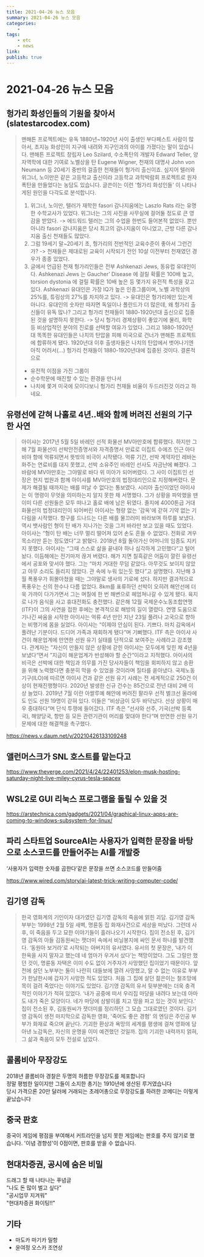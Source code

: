 ```yaml
---
title: 2021-04-26 뉴스 모음
summary: 2021-04-26 뉴스 모음
categories:
    - 
tags:
    - etc
    - news
link: 
publish: true
---
```


# 2021-04-26 뉴스 모음

## 헝가리 화성인들의 기원을 찾아서 (slatestarcodex.com)

> 맨해튼 프로젝트에는 유독 1880년~1920년 사이 출생인 부다페스트 사람이 많아서, 초지능 화성인이 지구에 내려와 지구인과의 아이를 가졌다는 말이 있습니다.
> 맨해튼 프로젝트 창립자 Leo Szilard, 수소폭탄의 개발자 Edward Teller, 양자역학에 대한 기여로 노벨상을 탄 Eugene Wigner, 천재의 대명사 John von Neumann 등 20세기 중반의 걸출한 천재들이 헝가리 출신이죠.
> 심지어 텔러와 위그너, 노이만은 같은 고등학교 출신이라 고등학교 과학박람회 프로젝트로 원자폭탄을 만들었다는 농담도 있습니다.
> 글쓴이는 이런 '헝가리 화성인들' 이 나타나게된 원인을 다각도로 분석합니다.
> 1. 위그너, 노이만, 텔러가 재학한 fasori 감나지움에는 Laszlo Rats 라는 유명한 수학교사가 있었다. 위그너는 그의 사진을 사무실에 걸어둘 정도로 큰 영감을 받았다.
>    -> 에드워드 텔러는 그의 수업을 한번도 들어본적 없었다. 뿐만 아니라 fasori 감나지움은 당시 최고의 감나지움이 아니었고, 근방 다른 감나지움 출신 천재들도 많았다.
> 2. 그럼 19세기 말~20세기 초, 헝가리의 전반적인 교육수준이 좋아서 그런건가?
>    -> 천재들은 제대로된 교육이 시작되기 전인 10살 이전부터 천재였던 경우가 종종 있었다.
> 3. 글에서 언급된 천재 헝가리인들은 전부 Ashkenazi Jews, 동유럽 유대인이다. Ashkenazi Jews 는 Gaucher’ Disease 에 걸릴 확률은 100배 높고, torsion dystonia 에 걸릴 확률은 10배 높은 등 몇가지 유전적 특성을 갖고 있다. Ashkenazi 유대인은 가장 IQ가 높은 인종그룹이며, 노벨 과학상의 25%를, 튜링상의 27%를 차지하고 있다.
>    -> 유대인은 헝가리에만 있는게 아니다. 유대인의 숫자만 따지면 독일이나 폴란드가 더 많은데, 왜 헝가리 출신들이 유독 많나? 그리고 헝가리 천재들이 1880-1920년대 출신으로 집중된 것을 설명하지 못한다.
>    -> 당시 헝가리 경제상황이 좋았기에 물리, 화학 등 비상업적인 분야의 진로를 선택할 여유가 있었다.
> 그리고 1880-1920년대 똑똑한 유대인들은 나치의 탄압을 피해 미국으로 건너가 맨해튼 프로젝트에 합류하게 됐다.
> 1920년대 이후 출생자들은 나치의 탄압에서 벗어나기엔 아직 어려서(...) 헝가리 천재들이 1880-1920년대에 집중된 것이다.
> 결론적으로 
> * 유전적 이점을 가진 그룹이 
> * 순수학문에 매진할 수 있는 환경을 만나서
> * 나치에 쫓겨 미국에 모이다보니 헝가리 천재들 비율이 두드러진것
> 이라고 하네요.

## 유령선에 갇혀 나홀로 4년..배와 함께 버려진 선원의 기구한 사연

> 아이샤는 2017년 5월 5일 바레인 선적 화물선 MV아만호에 합류했다. 하지만 그해 7월 화물선이 선박안전증명서와 자격증명서 만료로 이집트 수에즈 인근 아다비야 항에 억류되면서 뜻밖의 비극이 시작됐다.
> 억류 기간, 선박 계약자인 레바논 화주는 연료비를 대지 못했고, 선박 소유주인 바레인 선사도 자금난에 빠졌다. 그 바람에 MV아만호는 그야말로 바다 위 미아가 되어버렸다. 그 사이 이집트인 선장은 현지 법원과 함께 아이샤를 MV아만호의 법정대리인으로 지정해버렸다. 문제가 해결될 때까지는 배를 떠날 수 없다는 통보였다.
> 시리아 출신이었던 아이샤는 이 명령이 무엇을 의미하는지 알지 못한 채 서명했다. 그가 상황을 파악했을 땐 이미 다른 선원들은 모두 떠나고 홀로 배에 남은 뒤였다. 졸지에 4000톤급 거대 화물선의 법정대리인이 되어버린 아이샤는 형량 없는 '감옥'에 갇혀 기약 없는 기다림을 시작했다.
> 항구를 드나드는 다른 배를 물끄러미 바라보며 하루를 보냈다. 역시 뱃사람인 형이 탄 배가 지나가는 것을 그저 바라만 보고 있을 때도 있었다. 아이샤는 “형이 탄 배는 너무 멀리 떨어져 있어 손도 흔들 수 없었다. 전화로 겨우 목소리만 듣는 정도였다”고 밝혔다. 2018년 8월 돌아가신 어머니의 임종도 지키지 못했다. 아이샤는 “그때 스스로 삶을 끝내야 하나 심각하게 고민했다”고 털어놨다.
> 이듬해에는 전기마저 끊겨 버렸다. 해가 지면 칠흑같은 어둠이 깔린 유령선에서 공포와 맞서야 했다. 그는 “마치 거대한 무덤 같았다. 아무것도 보이지 않았고 아무 소리도 들리지 않았다. 관 속에 누워 있는듯 했다”고 설명했다.
> 지난해 3월 폭풍우가 휘몰아쳤을 때는 그야말로 생사의 기로에 섰다. 하지만 결과적으로 폭풍우는 신의 한수나 다름 없었다. 8km를 표류하던 선박이 오히려 해안선에 더욱 가까이 다가가면서 그는 며칠에 한 번 해변으로 헤엄쳐나갈 수 있게 됐다. 육지로 나가 음식을 사고 휴대전화도 충전했다.
> 같은해 12월 국제운수노동조합연맹(ITF)이 그의 사연을 접한 후에는 본격적으로 해방의 길이 열렸다. 연맹 도움으로 기나긴 싸움을 시작한 아이샤는 억류 4년 만인 지난 23일 풀려나 고국으로 향하는 비행기에 몸을 실었다. 아이샤는 “이제야 안심이 된다. 기쁘다. 마치 감옥에서 풀려난 기분이다. 드디어 가족과 재회하게 됐다“며 기뻐했다.
> ITF 측은 아이샤 사건이 해운업계에 만연한 선원 유기 실태를 단적으로 보여주는 사례라고 강조했다. 관계자는 ”자신이 만들지 않은 상황에 갇힌 아이샤는 모두에게 잊힌 채 4년을 보냈다“면서 ”지금이 해운업계가 반성해야 할 순간“이라고 지적했다. 아이샤의 비극은 선박에 대한 책임과 의무를 가진 당사자들이 책임을 회피하지 않고 송환을 위해 노력했다면 충분히 막을 수 있었을 것이라며 질타를 쏟아냈다.
> 국제노동기구(ILO)에 따르면 아이샤 건과 같은 선원 유기 사례는 전 세계적으로 250건 이상이 현재진행형이다. 2020년 발생한 신규 건수는 85건으로 전년 대비 2배 이상 늘었다. 2019년 7월 이란 아쌀루예 해안에 버려진 팔라우 선적 벌크선 울라에도 인도 선원 19명이 갇혀 있다. 이들은 ”비상금이 모두 바닥났다. 선상 상황이 매우 중대하다“며 단식 투쟁에 들어갔다. ITF 측은 ”선사와 선주, 기국(선박 등록국), 해양당국, 항만 등 모든 관련기관이 머리를 맞대야 한다“며 만연한 선원 유기 문제에 대한 해결책을 촉구했다.

<https://news.v.daum.net/v/20210426133109248>

## 앨런머스크가 SNL 호스트를 맡는다고

<https://www.theverge.com/2021/4/24/22401253/elon-musk-hosting-saturday-night-live-miley-cyrus-tesla-spacex>

## WSL2로 GUI 리눅스 프로그램을 돌릴 수 있을 것

<https://arstechnica.com/gadgets/2021/04/graphical-linux-apps-are-coming-to-windows-subsystem-for-linux/>

## 파리 스타트업 SourceAI는 사용자가 입력한 문장을 바탕으로 소스코드를 만들어주는 AI를 개발중

‘사용자가 입력한 숫자를 곱한다’같은 문장을 쓰면 소스코드를 만들어줌

<https://www.wired.com/story/ai-latest-trick-writing-computer-code/>

## 김기영 감독

> 한국 영화계의 기인이자 대가였던 김기영 감독의 죽음에 얽힌 괴담.
> 김기영 감독 부부는 1998년 2월 5일 새벽, 명륜동 집 화재사건으로 세상을 떠났다.
> 그런데 사후, 이 죽음을 두고 묘한 이야기들이 흘러나오기 시작한다.
> 집이 전소된 후, 김기영 감독의 아들 김동원씨는 잿더미 속에서 비닐봉지에 싸인 문서 하나를 발견했다.
> ‘동원아 보거라’로 시작되는 아버지의 유서였다.
> 유서의 첫 문장은, ‘내가 이 한옥을 사지 말자고 했는데 네 엄마가 우겨서 샀다’는 책망이었다.
> 그도 그럴만 했던 것이, 명륜동 자택은 이미 수도 없이 거주자가 사망했던 집이었기 때문이다.
> 앞전에 살던 노부부는 둘이 나란히 대들보에 깔려 사망했고, 알 수 없는 이유로 부부가 한날한시에 갑자기 사망한 적도 있었다.
> 처음 그 집에 살던 젊은이는 철조망에 목이 걸려 죽었다는 이야기도 있었다.
> 김기영 감독의 유서 뒷부분에는 더욱 충격적인 이야기가 적혀 있었다.
> ‘내가 공중에 떠서 우리집 마당을 내려다 보는데 아마도 내가 죽은 모양이다. 네가 마당에 삼발이를 치고 땅을 파고 있는 것이 보인다.’
> 집이 전소된 후, 김동원씨가 잿더미를 정리하던 그 모습 그대로였던 것이다.
> 김기영 감독이 생전 마지막으로 감독한 영화, '죽어도 좋은 경험' 의 엔딩은 주인공 부부가 화재로 죽으며 끝난다.
> 기괴한 환상과 욕망의 세계를 평생에 걸쳐 영화에 담아낸 노감독은, 자신의 운명을 이미 예견했던 것일까.
> 집의 기괴한 내력까지 얽혀, 그 삶과 죽음이 모두 전설로 남았다.

## 콜롬비아 무장강도

2018년 콜롬비아 경찰은 두명의 허름한 무장강도를 체포합니다  
정말 평범한 일이지만 그들이 소지한 총기는 1910년에 생산된 루거였습니다  
당시 가격으론 20만 달러에 거래되는 초레어총으로 무장강도를 하려한 코메디는 이렇게 끝났습니다

## 중국 판호

중국이 게임에 평점을 부여해서 커트라인을 넘지 못한 게임에는 판호를 주지 않기로 했습니다. '이념 경향성'이 0점이면, 판호를 받을 수 없습니다.

## 현대차증권, 공시에 숨은 비밀

드래그 할 때 나타나는 푸념글  
"나도 돈 많이 벌고 싶다"  
"공시업무 지겨워"  
"현대차증권 화이팅!!"

## 기타

- 마도카 마기카 밀항
- 윤여정 오스카 조연상
